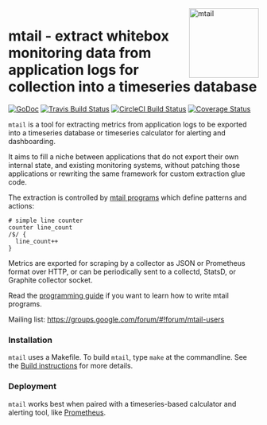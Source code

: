 <img src="https://raw.githubusercontent.com/google/mtail/master/logo.png" alt="mtail" title="mtail" align="right" width="140">

# mtail - extract whitebox monitoring data from application logs for collection into a timeseries database

[![GoDoc](https://godoc.org/github.com/google/mtail?status.png)](http://godoc.org/github.com/google/mtail)
[![Travis Build Status](https://travis-ci.org/google/mtail.svg)](https://travis-ci.org/google/mtail)
[![CircleCI Build Status](https://circleci.com/gh/google/mtail.svg?style=shield&circle-token=:circle-token)](https://circleci.com/gh/google/mtail)
[![Coverage Status](https://coveralls.io/repos/github/google/mtail/badge.svg?branch=master)](https://coveralls.io/github/google/mtail?branch=master)

`mtail` is a tool for extracting metrics from application logs to be exported
into a timeseries database or timeseries calculator for alerting and
dashboarding.

It aims to fill a niche between applications that do not export their own
internal state, and existing monitoring systems, without patching those
applications or rewriting the same framework for custom extraction glue code.

The extraction is controlled by [mtail programs](docs/Programming-Guide.md)
which define patterns and actions:

    # simple line counter
    counter line_count
    /$/ {
      line_count++
    }

Metrics are exported for scraping by a collector as JSON or Prometheus format
over HTTP, or can be periodically sent to a collectd, StatsD, or Graphite
collector socket.

Read the [programming guide](docs/Programming-Guide.md) if you want to learn how
to write mtail programs.

Mailing list: https://groups.google.com/forum/#!forum/mtail-users

### Installation

`mtail` uses a Makefile. To build `mtail`, type `make` at the commandline. See
the [Build instructions](docs/Building.md) for more details.

### Deployment

`mtail` works best when paired with a timeseries-based calculator and alerting
tool, like [Prometheus](http://prometheus.io).
